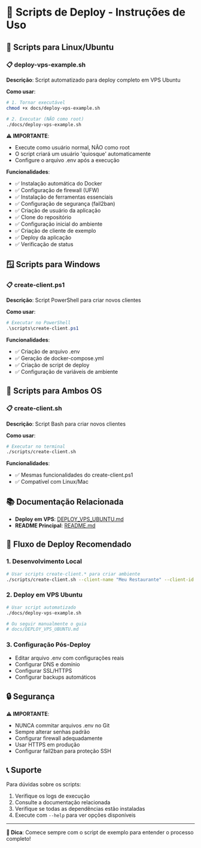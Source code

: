 # 📜 Scripts de Deploy - Instruções de Uso

## 🐧 Scripts para Linux/Ubuntu

### 📋 deploy-vps-example.sh

**Descrição**: Script automatizado para deploy completo em VPS Ubuntu

**Como usar**:
```bash
# 1. Tornar executável
chmod +x docs/deploy-vps-example.sh

# 2. Executar (NÃO como root)
./docs/deploy-vps-example.sh
```

**⚠️ IMPORTANTE**: 
- Execute como usuário normal, NÃO como root
- O script criará um usuário 'quiosque' automaticamente
- Configure o arquivo .env após a execução

**Funcionalidades**:
- ✅ Instalação automática do Docker
- ✅ Configuração de firewall (UFW)
- ✅ Instalação de ferramentas essenciais
- ✅ Configuração de segurança (fail2ban)
- ✅ Criação de usuário da aplicação
- ✅ Clone do repositório
- ✅ Configuração inicial do ambiente
- ✅ Criação de cliente de exemplo
- ✅ Deploy da aplicação
- ✅ Verificação de status

## 🪟 Scripts para Windows

### 📋 create-client.ps1

**Descrição**: Script PowerShell para criar novos clientes

**Como usar**:
```powershell
# Executar no PowerShell
.\scripts\create-client.ps1
```

**Funcionalidades**:
- ✅ Criação de arquivo .env
- ✅ Geração de docker-compose.yml
- ✅ Criação de script de deploy
- ✅ Configuração de variáveis de ambiente

## 🔧 Scripts para Ambos OS

### 📋 create-client.sh

**Descrição**: Script Bash para criar novos clientes

**Como usar**:
```bash
# Executar no terminal
./scripts/create-client.sh
```

**Funcionalidades**:
- ✅ Mesmas funcionalidades do create-client.ps1
- ✅ Compatível com Linux/Mac

## 📚 Documentação Relacionada

- **Deploy em VPS**: [DEPLOY_VPS_UBUNTU.md](./DEPLOY_VPS_UBUNTU.md)
- **README Principal**: [README.md](./README.md)

## 🚀 Fluxo de Deploy Recomendado

### 1. **Desenvolvimento Local**
```bash
# Usar scripts create-client.* para criar ambiente
./scripts/create-client.sh --client-name "Meu Restaurante" --client-id "meurestaurante"
```

### 2. **Deploy em VPS Ubuntu**
```bash
# Usar script automatizado
./docs/deploy-vps-example.sh

# Ou seguir manualmente o guia
# docs/DEPLOY_VPS_UBUNTU.md
```

### 3. **Configuração Pós-Deploy**
- Editar arquivo .env com configurações reais
- Configurar DNS e domínio
- Configurar SSL/HTTPS
- Configurar backups automáticos

## 🔒 Segurança

**⚠️ IMPORTANTE**: 
- NUNCA commitar arquivos .env no Git
- Sempre alterar senhas padrão
- Configurar firewall adequadamente
- Usar HTTPS em produção
- Configurar fail2ban para proteção SSH

## 📞 Suporte

Para dúvidas sobre os scripts:
1. Verifique os logs de execução
2. Consulte a documentação relacionada
3. Verifique se todas as dependências estão instaladas
4. Execute com `--help` para ver opções disponíveis

---

**🎯 Dica**: Comece sempre com o script de exemplo para entender o processo completo!
